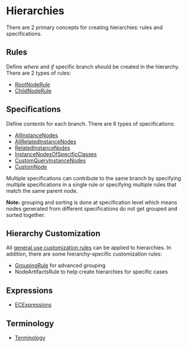 # Hierarchies

There are 2 primary concepts for creating hierarchies: rules and specifications.

## Rules

Define *where* and *if* specific branch should be created in the hierarchy. There are 2 types of rules:
- [RootNodeRule](./RootNodeRule.md)
- [ChildNodeRule](./ChildNodeRule.md)

## Specifications

Define *contents* for each branch. There are 6 types of specifications:
- [AllInstanceNodes](./AllInstanceNodes.md)
- [AllRelatedInstanceNodes](./AllRelatedInstanceNodes.md)
- [RelatedInstanceNodes](./RelatedInstanceNodes.md)
- [InstanceNodesOfSpecificClasses](./InstanceNodesOfSpecificClasses.md)
- [CustomQueryInstanceNodes](./CustomQueryInstanceNodes.md)
- [CustomNode](./CustomNode.md)

Multiple specifications can contribute to the same branch by specifying multiple
specifications in a single rule or specifying multiple rules that match the same
parent node.

**Note:**  grouping and sorting is done at specification level which
means nodes generated from different specifications do not get grouped and sorted together.

## Hierarchy Customization

All [general use customization rules](../Customization/index.md#rules) can be applied to hierarchies. In addition, there
are some hierarchy-specific customization rules:
- [GroupingRule](./GroupingRule.md) for advanced grouping
- NodeArtifactsRule to help create hierarchies for specific cases

## Expressions
- [ECExpressions](./ECExpressions.md)

## Terminology
- [Terminology](./Terminology.md)
